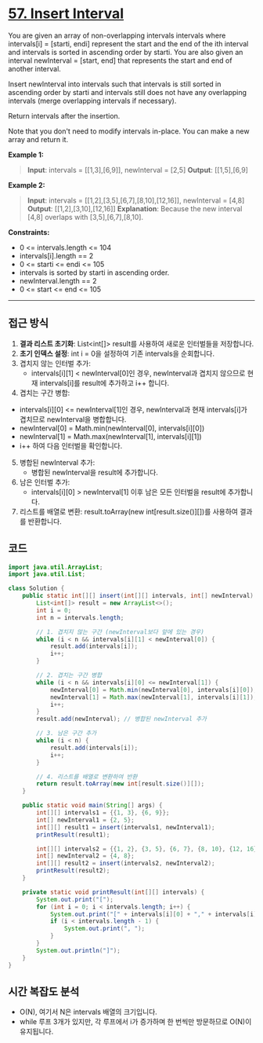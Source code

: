 # [57. Insert Interval](https://leetcode.com/problems/insert-interval/description/)

You are given an array of non-overlapping intervals intervals where intervals[i] = [starti, endi] represent the start and the end of the ith interval and intervals is sorted in ascending order by starti. You are also given an interval newInterval = [start, end] that represents the start and end of another interval.

Insert newInterval into intervals such that intervals is still sorted in ascending order by starti and intervals still does not have any overlapping intervals (merge overlapping intervals if necessary).

Return intervals after the insertion.

Note that you don't need to modify intervals in-place. You can make a new array and return it.

**Example 1:**

> **Input**: intervals = [[1,3],[6,9]], newInterval = [2,5]
> **Output**: [[1,5],[6,9]

**Example 2:**

> **Input**: intervals = [[1,2],[3,5],[6,7],[8,10],[12,16]], newInterval = [4,8]
> **Output**: [[1,2],[3,10],[12,16]]
> **Explanation**: Because the new interval [4,8] overlaps with [3,5],[6,7],[8,10].

**Constraints:**

- 0 <= intervals.length <= 104 
- intervals[i].length == 2 
- 0 <= starti <= endi <= 105 
- intervals is sorted by starti in ascending order. 
- newInterval.length == 2 
- 0 <= start <= end <= 105

---

## 접근 방식

1. **결과 리스트 초기화**: List<int[]> result를 사용하여 새로운 인터벌들을 저장합니다. 
2. **초기 인덱스 설정**: int i = 0을 설정하여 기존 intervals을 순회합니다. 
3. 겹치지 않는 인터벌 추가:
   - intervals[i][1] < newInterval[0]인 경우, newInterval과 겹치지 않으므로 현재 intervals[i]를 result에 추가하고 i++ 합니다. 
4. 겹치는 구간 병합:
- intervals[i][0] <= newInterval[1]인 경우, newInterval과 현재 intervals[i]가 겹치므로 newInterval을 병합합니다.
- newInterval[0] = Math.min(newInterval[0], intervals[i][0])
- newInterval[1] = Math.max(newInterval[1], intervals[i][1])
- i++ 하여 다음 인터벌을 확인합니다.
5. 병합된 newInterval 추가:
   - 병합된 newInterval을 result에 추가합니다.
6. 남은 인터벌 추가:
   - intervals[i][0] > newInterval[1] 이후 남은 모든 인터벌을 result에 추가합니다.
7. 리스트를 배열로 변환: result.toArray(new int[result.size()][])를 사용하여 결과를 반환합니다.

## 코드

```java
import java.util.ArrayList;
import java.util.List;

class Solution {
    public static int[][] insert(int[][] intervals, int[] newInterval) {
        List<int[]> result = new ArrayList<>();
        int i = 0;
        int n = intervals.length;

        // 1. 겹치지 않는 구간 (newInterval보다 앞에 있는 경우)
        while (i < n && intervals[i][1] < newInterval[0]) {
            result.add(intervals[i]);
            i++;
        }

        // 2. 겹치는 구간 병합
        while (i < n && intervals[i][0] <= newInterval[1]) {
            newInterval[0] = Math.min(newInterval[0], intervals[i][0]);
            newInterval[1] = Math.max(newInterval[1], intervals[i][1]);
            i++;
        }
        result.add(newInterval); // 병합된 newInterval 추가

        // 3. 남은 구간 추가
        while (i < n) {
            result.add(intervals[i]);
            i++;
        }

        // 4. 리스트를 배열로 변환하여 반환
        return result.toArray(new int[result.size()][]);
    }

    public static void main(String[] args) {
        int[][] intervals1 = {{1, 3}, {6, 9}};
        int[] newInterval1 = {2, 5};
        int[][] result1 = insert(intervals1, newInterval1);
        printResult(result1);

        int[][] intervals2 = {{1, 2}, {3, 5}, {6, 7}, {8, 10}, {12, 16}};
        int[] newInterval2 = {4, 8};
        int[][] result2 = insert(intervals2, newInterval2);
        printResult(result2);
    }

    private static void printResult(int[][] intervals) {
        System.out.print("[");
        for (int i = 0; i < intervals.length; i++) {
            System.out.print("[" + intervals[i][0] + "," + intervals[i][1] + "]");
            if (i < intervals.length - 1) {
                System.out.print(", ");
            }
        }
        System.out.println("]");
    }
}
```

## 시간 복잡도 분석

- O(N), 여기서 N은 intervals 배열의 크기입니다. 
- while 루프 3개가 있지만, 각 루프에서 i가 증가하며 한 번씩만 방문하므로 O(N)이 유지됩니다.